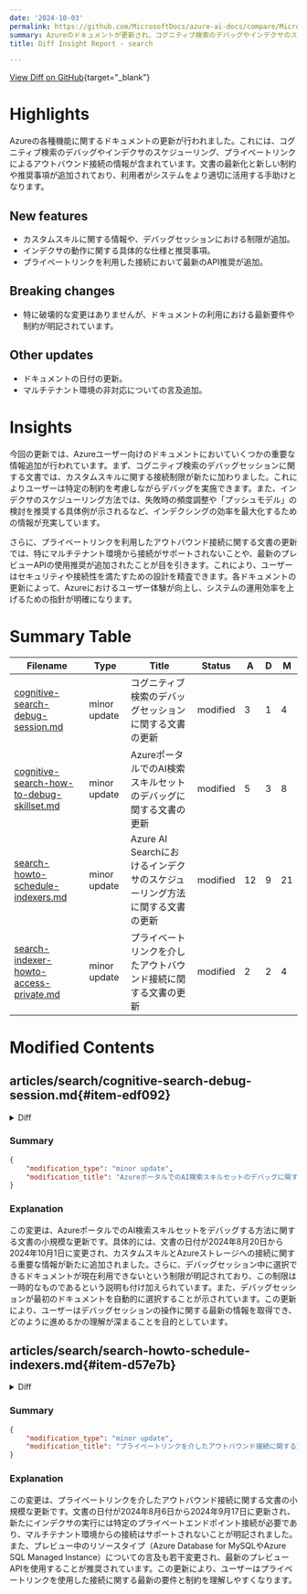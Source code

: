 ```yaml
---
date: '2024-10-03'
permalink: https://github.com/MicrosoftDocs/azure-ai-docs/compare/MicrosoftDocs:b0599a2...MicrosoftDocs:94dabc3
summary: Azureのドキュメントが更新され、コグニティブ検索のデバッグやインデクサのスケジューリング、プライベートリンクに関する情報が追加されました。新しい制約や推奨事項が盛り込まれ、ユーザーがシステムをより効果的に活用できるようサポートしています。特に、カスタムスキルに関する接続制限やインデクサの動作に関する具体的な仕様が明記され、最新のAPI推奨も含まれています。破壊的な変更はありませんが、ドキュメントの利用における最新要件が明示されています。これにより、Azureユーザーの体験が向上し、運用効率が高まることが期待されます。
title: Diff Insight Report - search

---
```


[View Diff on GitHub](https://github.com/MicrosoftDocs/azure-ai-docs/compare/MicrosoftDocs:b0599a2...MicrosoftDocs:94dabc3){target="_blank"}

# Highlights

Azureの各種機能に関するドキュメントの更新が行われました。これには、コグニティブ検索のデバッグやインデクサのスケジューリング、プライベートリンクによるアウトバウンド接続の情報が含まれています。文書の最新化と新しい制約や推奨事項が追加されており、利用者がシステムをより適切に活用する手助けとなります。

## New features

- カスタムスキルに関する情報や、デバッグセッションにおける制限が追加。
- インデクサの動作に関する具体的な仕様と推奨事項。
- プライベートリンクを利用した接続において最新のAPI推奨が追加。

## Breaking changes

- 特に破壊的な変更はありませんが、ドキュメントの利用における最新要件や制約が明記されています。

## Other updates

- ドキュメントの日付の更新。
- マルチテナント環境の非対応についての言及追加。

# Insights

今回の更新では、Azureユーザー向けのドキュメントにおいていくつかの重要な情報追加が行われています。まず、コグニティブ検索のデバッグセッションに関する文書では、カスタムスキルに関する接続制限が新たに加わりました。これによりユーザーは特定の制約を考慮しながらデバッグを実施できます。また、インデクサのスケジューリング方法では、失敗時の頻度調整や「プッシュモデル」の検討を推奨する具体例が示されるなど、インデクシングの効率を最大化するための情報が充実しています。

さらに、プライベートリンクを利用したアウトバウンド接続に関する文書の更新では、特にマルチテナント環境から接続がサポートされないことや、最新のプレビューAPIの使用推奨が追加されたことが目を引きます。これにより、ユーザーはセキュリティや接続性を満たすための設計を精査できます。各ドキュメントの更新によって、Azureにおけるユーザー体験が向上し、システムの運用効率を上げるための指針が明確になります。

# Summary Table
|  Filename  | Type |    Title    | Status | A  | D  | M  |
|------------|------|-------------|--------|----|----|----|
| [cognitive-search-debug-session.md](#item-edf092) | minor update | コグニティブ検索のデバッグセッションに関する文書の更新 | modified | 3 | 1 | 4 | 
| [cognitive-search-how-to-debug-skillset.md](#item-31db42) | minor update | AzureポータルでのAI検索スキルセットのデバッグに関する文書の更新 | modified | 5 | 3 | 8 | 
| [search-howto-schedule-indexers.md](#item-d57e7b) | minor update | Azure AI Searchにおけるインデクサのスケジューリング方法に関する文書の更新 | modified | 12 | 9 | 21 | 
| [search-indexer-howto-access-private.md](#item-73d30d) | minor update | プライベートリンクを介したアウトバウンド接続に関する文書の更新 | modified | 2 | 2 | 4 | 


# Modified Contents
## articles/search/cognitive-search-debug-session.md{#item-edf092}

<details>
<summary>Diff</summary>
````diff
@@ -10,7 +10,7 @@ ms.service: cognitive-search
 ms.custom:
   - ignite-2023
 ms.topic: conceptual
-ms.date: 08/20/2024
+ms.date: 10/01/2024
 ---
 
 # Debug Sessions in Azure AI Search
@@ -53,6 +53,8 @@ Debug Sessions work with all generally available [indexer data sources](search-d
 
 + For custom skills, a user-assigned managed identity isn't supported for a debug session connection to Azure Storage. As stated in the prerequisites, you can use a system managed identity, or specify a full access connection string that includes a key. For more information, see [Connect a search service to other Azure resources using a managed identity](search-howto-managed-identities-data-sources.md).
 
++ Currently, the ability to select which document to debug is unavailable. This limitation is not permanent and will be lifted soon. At this time, Debug Sessions selects the first document in the source data container or folder.
+
 ## How a debug session works
 
 When you start a session, the search service creates a copy of the skillset, indexer, and a data source containing a single document used to test the skillset. All session state is saved to a new blob container created by the Azure AI Search service in an Azure Storage account that you provide. The name of the generated container has a prefix of `ms-az-cognitive-search-debugsession`. The prefix is required because it mitigates the chance of accidentally exporting session data to another container in your account. 
````
</details>

### Summary

```json
{
    "modification_type": "minor update",
    "modification_title": "コグニティブ検索のデバッグセッションに関する文書の更新"
}
```

### Explanation
この変更は、Azure AI Searchにおけるデバッグセッションに関する文書の小規模な更新です。具体的には、ドキュメントの日付が2024年8月20日から2024年10月1日に変更され、カスタムスキルに関連する接続制限についての情報が追加されました。ユーザーが選択可能なドキュメントが現在利用できないとの説明も加わり、この制限は一時的なものであることが明記されています。最初のドキュメントがデバッグセッションで自動的に選択されるという仕様も述べられています。この更新により、デバッグセッションの利用者が理解しやすくなり、機能に関する重要な情報が提供されました。

## articles/search/cognitive-search-how-to-debug-skillset.md{#item-31db42}

<details>
<summary>Diff</summary>
````diff
@@ -10,7 +10,7 @@ ms.service: cognitive-search
 ms.custom:
   - ignite-2023
 ms.topic: how-to
-ms.date: 08/20/2024
+ms.date: 10/01/2024
 ---
 
 # Debug an Azure AI Search skillset in Azure portal
@@ -51,6 +51,8 @@ Debug sessions work with all generally available [indexer data sources](search-d
 
 + For custom skills, a user-assigned managed identity isn't supported for a debug session connection to Azure Storage. As stated in the prerequisites, you can use a system managed identity, or specify a full access connection string that includes a key. For more information, see [Connect a search service to other Azure resources using a managed identity](search-howto-managed-identities-data-sources.md).
 
++ Currently, the ability to select which document to debug is unavailable. This limitation is not permanent and will be lifted soon. At this time, Debug Sessions selects the first document in the source data container or folder.
+
 ## Create a debug session
 
 1. Sign in to the [Azure portal](https://portal.azure.com) and [find your search service](https://portal.azure.com/#blade/HubsExtension/BrowseResourceBlade/resourceType/Microsoft.Search%2FsearchServices).
@@ -79,11 +81,11 @@ Debug sessions work with all generally available [indexer data sources](search-d
 
 1. In **Storage connection string**, you can specify the connection string or change the storage account. 
 
-1. In **Document to debug**, choose the first document in the index or select a specific document. If you select a specific document, depending on the data source, you're asked for a URI or a row ID.
+   <!-- 1. In **Document to debug**, choose the first document in the index or select a specific document. If you select a specific document, depending on the data source, you're asked for a URI or a row ID.
 
    If your specific document is a blob, provide the blob URI. You can find the URI in the blob property page in the portal.
 
-   :::image type="content" source="media/cognitive-search-debug/copy-blob-url.png" lightbox="media/cognitive-search-debug/copy-blob-url.png" alt-text="Screenshot of the URI property in blob storage." border="true":::
+   :::image type="content" source="media/cognitive-search-debug/copy-blob-url.png" lightbox="media/cognitive-search-debug/copy-blob-url.png" alt-text="Screenshot of the URI property in blob storage." border="true"::: -->
 
 1. Optionally, in **Indexer settings**, specify any [indexer execution settings](search-howto-indexing-azure-blob-storage.md) used to create the session. The settings should mirror the settings used by the actual indexer. Any indexer options that you specify in a debug session have no effect on the indexer itself.
 
````
</details>

### Summary

```json
{
    "modification_type": "minor update",
    "modification_title": "AzureポータルでのAI検索スキルセットのデバッグに関する文書の更新"
}
```

### Explanation
この変更は、AzureポータルでのAI検索スキルセットをデバッグする方法に関する文書の小規模な更新です。具体的には、文書の日付が2024年8月20日から2024年10月1日に変更され、カスタムスキルとAzureストレージへの接続に関する重要な情報が新たに追加されました。さらに、デバッグセッション中に選択できるドキュメントが現在利用できないという制限が明記されており、この制限は一時的なものであるという説明も付け加えられています。また、デバッグセッションが最初のドキュメントを自動的に選択することが示されています。この更新により、ユーザーはデバッグセッションの操作に関する最新の情報を取得でき、どのように進めるかの理解が深まることを目的としています。

## articles/search/search-howto-schedule-indexers.md{#item-d57e7b}

<details>
<summary>Diff</summary>
````diff
@@ -9,7 +9,7 @@ ms.service: cognitive-search
 ms.custom:
   - ignite-2023
 ms.topic: how-to
-ms.date: 01/17/2024
+ms.date: 10/02/2024
 ---
 
 # Schedule an indexer in Azure AI Search
@@ -105,22 +105,25 @@ await indexerClient.CreateOrUpdateIndexerAsync(indexer);
 
 ## Scheduling behavior
 
-For text-based indexing, the scheduler can kick off as many indexer jobs as the search service supports, which is determined by the number of search units. For example, if the service has three replicas and four partitions, you can have 12 indexer jobs in active execution, whether initiated on demand or on a schedule.
++ For text-based indexing, the scheduler can kick off as many indexer jobs as the search service supports, which is determined by the number of search units. For example, if the service has three replicas and four partitions, you can have 12 indexer jobs in active execution, whether initiated on demand or on a schedule.
 
-Skills-based indexers run in a different [execution environment](search-howto-run-reset-indexers.md#indexer-execution). For this reason, the number of service units has no bearing on the number of skills-based indexer jobs you can run. Multiple skills-based indexers can run in parallel, but doing so depends on node availability within the execution environment.
++ Skills-based indexers run in a different [execution environment](search-howto-run-reset-indexers.md#indexer-execution). For this reason, the number of service units has no bearing on the number of skills-based indexer jobs you can run. Multiple skills-based indexers can run in parallel, but doing so depends on node availability within the execution environment.
 
-Although multiple indexers can run simultaneously, a given indexer is single instance. You can't run two copies of the same indexer concurrently. If an indexer happens to still be running when its next scheduled execution is set to start, the pending execution is postponed until the next scheduled occurrence, allowing the current job to finish.
++ Although multiple indexers can run simultaneously, a given indexer is single instance. You can't run two copies of the same indexer concurrently. If an indexer happens to still be running when its next scheduled execution is set to start, the pending execution is postponed until the next scheduled occurrence, allowing the current job to finish.
+
++ If an indexer is set to a certain schedule but repeatedly fails on the same document each time, the indexer will begin running on a less frequent interval (up to the maximum interval of at least once every 2 hours or 24 hours, depending on different implementation factors) until it successfully makes progress again. If you believe you have fixed whatever the underlying issue, you can [run the indexer manually](search-howto-run-reset-indexers.md), and if indexing succeeds, the indexer will return to its regular schedule.
+
++ Indexer processes can be queued up and may not start exactly at the time posted, depending on the processing workload and other factors. Based on this, If there is a strict business need tied to the exact time indexing is performed, you should consider using the [Push model](search-what-is-data-import.md#pushing-data-to-an-index) so you can control the indexing pipeline directly.
 
 Let’s consider an example to make this more concrete. Suppose we configure an indexer schedule with an interval of hourly and a start time of January 1, 2024 at 8:00:00 AM UTC. Here's what could happen when an indexer run takes longer than an hour:
 
-+ The first indexer execution starts at or around January 1, 2024 at 8:00 AM UTC. Assume this execution takes 20 minutes (or any amount of time that's less than 1 hour).
+1. The first indexer execution starts at or around January 1, 2024 at 8:00 AM UTC. Assume this execution takes 20 minutes (or any amount of time that's less than 1 hour).
 
-+ The second execution starts at or around January 1, 2022 9:00 AM UTC. Suppose that this execution takes 70 minutes - more than an hour – and it will not complete until 10:10 AM UTC.
+1. The second execution starts at or around January 1, 2022 9:00 AM UTC. Suppose that this execution takes 70 minutes - more than an hour – and it will not complete until 10:10 AM UTC.
 
-+ The third execution is scheduled to start at 10:00 AM UTC, but at that time the previous execution is still running. This scheduled execution is then skipped. The next execution of the indexer won't start until 11:00 AM UTC.
+1. The third execution is scheduled to start at 10:00 AM UTC, but at that time the previous execution is still running. This scheduled execution is then skipped. The next execution of the indexer won't start until 11:00 AM UTC.
+  
 
-> [!NOTE]
-> If an indexer is set to a certain schedule but repeatedly fails on the same document each time, the indexer will begin running on a less frequent interval (up to the maximum interval of at least once every 2 hours or 24 hours, depending on different implementation factors) until it successfully makes progress again. If you believe you have fixed whatever the underlying issue, you can [run the indexer manually](search-howto-run-reset-indexers.md), and if indexing succeeds, the indexer will return to its regular schedule.
 
 ## Next steps
 
````
</details>

### Summary

```json
{
    "modification_type": "minor update",
    "modification_title": "Azure AI Searchにおけるインデクサのスケジューリング方法に関する文書の更新"
}
```

### Explanation
この変更は、Azure AI Searchにおけるインデクサのスケジューリング方法に関する文書の小規模な更新です。特に、文書の日付が2024年1月17日から2024年10月2日に変更されました。更新された内容には、インデクサが特定のドキュメントで何度も失敗した場合に、実行頻度が減少する仕組みや、正確なインデクシングのタイミングがビジネスニーズに関連する場合に「プッシュモデル」の使用を検討すべきであるとの推奨が含まれています。また、インデクサの実行スケジュール処理の具体例も追加されています。この情報は、ユーザーがインデクサの動作をより良く理解し、適切なスケジュール管理を行えるようにすることを目的としています。

## articles/search/search-indexer-howto-access-private.md{#item-73d30d}

<details>
<summary>Diff</summary>
````diff
@@ -8,7 +8,7 @@ author: mrcarter8
 ms.author: mcarter
 ms.service: cognitive-search
 ms.topic: how-to
-ms.date: 08/06/2024
+ms.date: 09/17/2024
 ---
 
 # Make outbound connections through a shared private link
@@ -60,7 +60,7 @@ While both scenarios have a dependency on Azure Private Link, they're independen
 
 When evaluating shared private links for your scenario, remember these constraints.
 
-+ Several of the resource types used in a shared private link are in preview. If you're connecting to a preview resource (Azure Database for MySQL, Azure Functions, or Azure SQL Managed Instance), use a preview version of the Management REST API to create the shared private link. These versions include `2020-08-01-preview`, `2021-04-01-preview`, `2024-03-01-preview`, and `2024-06-01-preview`. We recommend the latest preview API.
++ Several of the resource types used in a shared private link are in preview. If you're connecting to a preview resource (Azure Database for MySQL or Azure SQL Managed Instance), use a preview version of the Management REST API to create the shared private link. These versions include `2020-08-01-preview`, `2021-04-01-preview`, `2024-03-01-preview`, and `2024-06-01-preview`. We recommend the latest preview API.
 
 + Indexer execution must use the private execution environment that's specific to your search service. Private endpoint connections aren't supported from the multitenant environment. The configuration setting for this requirement is covered in this article.
 
````
</details>

### Summary

```json
{
    "modification_type": "minor update",
    "modification_title": "プライベートリンクを介したアウトバウンド接続に関する文書の更新"
}
```

### Explanation
この変更は、プライベートリンクを介したアウトバウンド接続に関する文書の小規模な更新です。文書の日付が2024年8月6日から2024年9月17日に更新され、新たにインデクサの実行には特定のプライベートエンドポイント接続が必要であり、マルチテナント環境からの接続はサポートされないことが明記されました。また、プレビュー中のリソースタイプ（Azure Database for MySQLやAzure SQL Managed Instance）についての言及も若干変更され、最新のプレビューAPIを使用することが推奨されています。この更新により、ユーザーはプライベートリンクを使用した接続に関する最新の要件と制約を理解しやすくなります。


